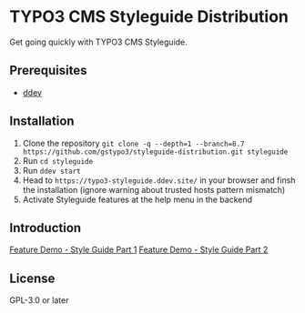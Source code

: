 # TYPO3 CMS Styleguide Distribution

Get going quickly with TYPO3 CMS Styleguide.

## Prerequisites

* [ddev](https://ddev.readthedocs.io/en/stable/#installation)

## Installation

1. Clone the repository `git clone -q --depth=1 --branch=8.7 https://github.com/gstypo3/styleguide-distribution.git styleguide`
1. Run `cd styleguide`
1. Run `ddev start`
1. Head to `https://typo3-styleguide.ddev.site/` in your browser and finsh the installation (ignore warning about trusted hosts pattern mismatch)
1. Activate Styleguide features at the help menu in the backend

## Introduction

[Feature Demo - Style Guide Part 1](https://youtu.be/AeG0s54MHGE)
[Feature Demo - Style Guide Part 2](https://youtu.be/OG6YZwlHEjU)

## License

GPL-3.0 or later

